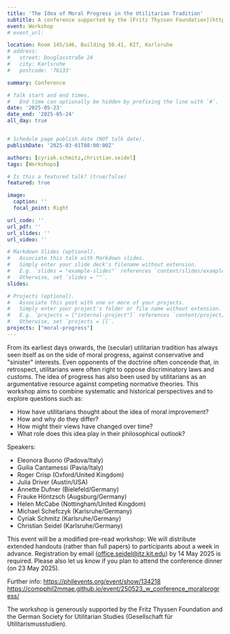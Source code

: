 ```yaml
---
title: 'The Idea of Moral Progress in the Utilitarian Tradition'
subtitle: A conference supported by the [Fritz Thyssen Foundation](https://www.fritz-thyssen-stiftung.de/en/) and the [German Society for Utilitarian Studies](https://www.utilitarismusstudien.de/)
event: Workshop
# event_url: 

location: Room 145/146, Building 50.41, KIT, Karlsruhe
# address:
#   street: Douglasstraße 24
#   city: Karlsruhe
#   postcode: '76133'

summary: Conference

# Talk start and end times.
#   End time can optionally be hidden by prefixing the line with `#`.
date: '2025-05-23'
date_end: '2025-05-24'
all_day: true


# Schedule page publish date (NOT talk date).
publishDate: '2025-03-01T08:00:00Z'

authors: [cyriak.schmitz,christian.seidel]
tags: [Workshops]

# Is this a featured talk? (true/false)
featured: true

image:
  caption: ''
  focal_point: Right

url_code: ''
url_pdf: ''
url_slides: ''
url_video: ''

# Markdown Slides (optional).
#   Associate this talk with Markdown slides.
#   Simply enter your slide deck's filename without extension.
#   E.g. `slides = "example-slides"` references `content/slides/example-slides.md`.
#   Otherwise, set `slides = ""`.
slides:

# Projects (optional).
#   Associate this post with one or more of your projects.
#   Simply enter your project's folder or file name without extension.
#   E.g. `projects = ["internal-project"]` references `content/project/deep-learning/index.md`.
#   Otherwise, set `projects = []`.
projects: ["moral-progress"]
---
```


From its earliest days onwards, the (secular) utilitarian tradition has always seen itself as on the side of moral progress, against conservative and "sinister" interests. Even opponents of the doctrine often concende that, in retrospect, utilitarians were often right to oppose discriminatory laws and customs. The idea of progress has also been used by utilitarians as an argumentative resource against competing normative theories. This workshop aims to combine systematic and historical perspectives and to explore questions such as:

- How have utilitarians thought about the idea of moral improvement?
- How and why do they differ?
- How might their views have changed over time?
- What role does this idea play in their philosophical outlook?

Speakers:
- Eleonora Buono (Padova/Italy)
- Guilia Cantamessi (Pavia/Italy)
- Roger Crisp (Oxford/United Kingdom)
- Julia Driver (Austin/USA)
- Annette Dufner (Bielefeld/Germany)
- Frauke Höntzsch (Augsburg/Germany)
- Helen McCabe (Nottingham/United Kingdom)
- Michael Schefczyk (Karlsruhe/Germany)
- Cyriak Schmitz (Karlsruhe/Germany)
- Christian Seidel (Karlsruhe/Germany)

This event will be a modified pre-read workshop: We will distribute extended handouts (rather than full papers) to participants about a week in advance. Registration by email (office.seidel@itz.kit.edu) by 14 May 2025 is required. Please also let us know if you plan to attend the conference dinner (on 23 May 2025).

Further info:
https://philevents.org/event/show/134218
https://compphil2mmae.github.io/event/250523_w_conference_moralprogress/

The workshop is generously supported by the Fritz Thyssen Foundation and the German Society for Utilitarian Studies (Gesellschaft für Utilitarismusstudien).

